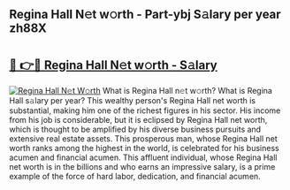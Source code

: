 ## Regina Hall N𝚎t w𝚘rth - Part-ybj S𝚊lary per year zh88X

# <h2><a href="http://gc2cpl.nevu.top/?p=Regina+Hall">🔗 👉🔴 Regina Hall N𝚎t w𝚘rth - S𝚊lary</a></h2>

[![Regina Hall N𝚎t W𝚘rth](https://i.imgur.com/Oavwk0R.jpeg)](http://gc2cpl.nevu.top/?p=Regina+Hall)
What is Regina Hall n𝚎t w𝚘rth? What is Regina Hall s𝚊lary per year?
This wealthy person's Regina Hall net worth is substantial, making him one of the richest figures in his sector. His income from his job is considerable, but it is eclipsed by Regina Hall net worth, which is thought to be amplified by his diverse business pursuits and extensive real estate assets. This prosperous man, whose Regina Hall net worth ranks among the highest in the world, is celebrated for his business acumen and financial acumen. This affluent individual, whose Regina Hall net worth is in the billions and who earns an impressive salary, is a prime example of the force of hard labor, dedication, and financial acumen.
